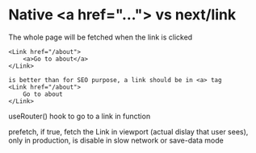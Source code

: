 # Native \<a href="…"> vs next/link

The whole page will be fetched when the link is clicked

```
<Link href="/about">
    <a>Go to about</a>
</Link>

is better than for SEO purpose, a link should be in <a> tag
<Link href="/about">
    Go to about
</Link>
```

useRouter() hook to go to a link in function

prefetch, if true, fetch the Link in viewport (actual dislay that user sees), only in production, is disable in slow network or save-data mode

